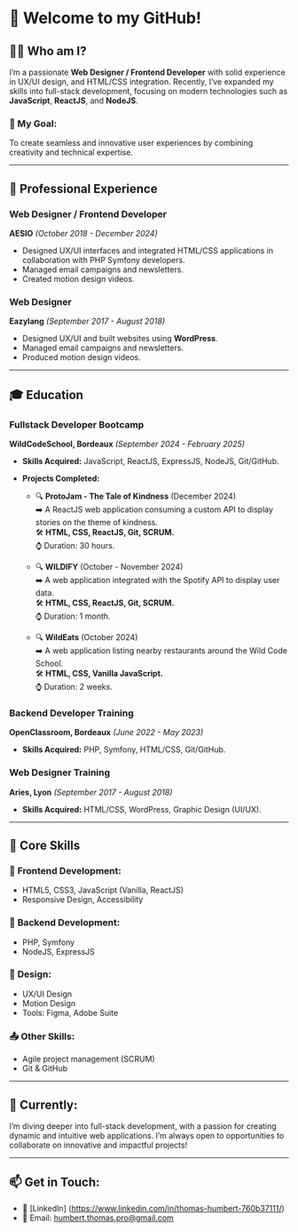 # 👋 Welcome to my GitHub!

## 👨‍💻 Who am I?  
I’m a passionate **Web Designer / Frontend Developer** with solid experience in UX/UI design, and HTML/CSS integration. Recently, I’ve expanded my skills into full-stack development, focusing on modern technologies such as **JavaScript**, **ReactJS**, and **NodeJS**.

### 🌟 My Goal:  
To create seamless and innovative user experiences by combining creativity and technical expertise.

---

## 💼 Professional Experience  

### **Web Designer / Frontend Developer**  
**AESIO** *(October 2018 - December 2024)*  
- Designed UX/UI interfaces and integrated HTML/CSS applications in collaboration with PHP Symfony developers.  
- Managed email campaigns and newsletters.  
- Created motion design videos.  

### **Web Designer**  
**Eazylang** *(September 2017 - August 2018)*  
- Designed UX/UI and built websites using **WordPress**.  
- Managed email campaigns and newsletters.  
- Produced motion design videos.

---

## 🎓 Education  

### **Fullstack Developer Bootcamp**  
**WildCodeSchool, Bordeaux** *(September 2024 - February 2025)*  
- **Skills Acquired:** JavaScript, ReactJS, ExpressJS, NodeJS, Git/GitHub.  
- **Projects Completed:**

  - 🔍 **ProtoJam - The Tale of Kindness** (December 2024)  
    ➡️ A ReactJS web application consuming a custom API to display stories on the theme of kindness.  
    🛠 **HTML, CSS, ReactJS, Git, SCRUM.**  
    ⌚ Duration: 30 hours.  

  - 🔍 **WILDIFY** (October - November 2024)  
    ➡️ A web application integrated with the Spotify API to display user data.  
    🛠 **HTML, CSS, ReactJS, Git, SCRUM.**  
    ⌚ Duration: 1 month.  

  - 🔍 **WildEats** (October 2024)  
    ➡️ A web application listing nearby restaurants around the Wild Code School.  
    🛠 **HTML, CSS, Vanilla JavaScript.**  
    ⌚ Duration: 2 weeks.  

### **Backend Developer Training**  
**OpenClassroom, Bordeaux** *(June 2022 - May 2023)*  
- **Skills Acquired:** PHP, Symfony, HTML/CSS, Git/GitHub.  

### **Web Designer Training**  
**Aries, Lyon** *(September 2017 - August 2018)*  
- **Skills Acquired:** HTML/CSS, WordPress, Graphic Design (UI/UX).  

---

## 🚀 Core Skills  

### 🔧 **Frontend Development:**  
- HTML5, CSS3, JavaScript (Vanilla, ReactJS)  
- Responsive Design, Accessibility  

### 🔧 **Backend Development:**  
- PHP, Symfony  
- NodeJS, ExpressJS  

### 🎨 **Design:**  
- UX/UI Design  
- Motion Design  
- Tools: Figma, Adobe Suite  

### 📤 **Other Skills:**  
- Agile project management (SCRUM)  
- Git & GitHub  

---

## 🌱 Currently:  
I’m diving deeper into full-stack development, with a passion for creating dynamic and intuitive web applications. I’m always open to opportunities to collaborate on innovative and impactful projects!

---

## 📫 Get in Touch:  
- 💼 [LinkedIn] (https://www.linkedin.com/in/thomas-humbert-760b37111/)
- 📧 Email: humbert.thomas.pro@gmail.com 
